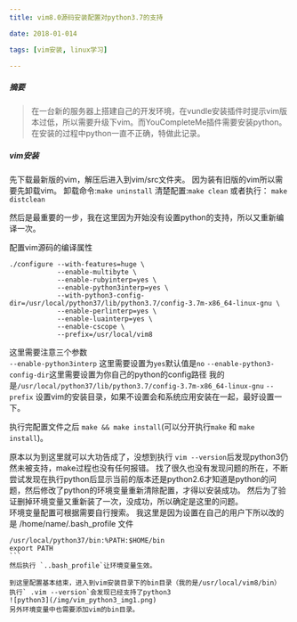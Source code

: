 ```yaml
---
title: vim8.0源码安装配置对python3.7的支持

date: 2018-01-014

tags: [vim安装, linux学习]

---
```


##### 摘要
> 在一台新的服务器上搭建自己的开发环境，在vundle安装插件时提示vim版本过低，所以需要升级下vim。而YouCompleteMe插件需要安装python。在安装的过程中python一直不正确，特做此记录。

<!-- more-->

##### vim安装

先下载最新版的vim，解压后进入到vim/src文件夹。
因为装有旧版的vim所以需要先卸载vim。
卸载命令:`make uninstall` 
清楚配置:`make clean` 或者执行： `make distclean`

然后是最重要的一步，我在这里因为开始没有设置python的支持，所以又重新编译一次。

配置vim源码的编译属性
```
./configure --with-features=huge \
            --enable-multibyte \
            --enable-rubyinterp=yes \
            --enable-python3interp=yes \
            --with-python3-config-dir=/usr/local/python37/lib/python3.7/config-3.7m-x86_64-linux-gnu \
            --enable-perlinterp=yes \
            --enable-luainterp=yes \
            --enable-cscope \
            --prefix=/usr/local/vim8
```

这里需要注意三个参数  
`--enable-python3interp` 这里需要设置为`yes`默认值是`no`
`--enable-python3-config-dir`这里需要设置为你自己的python的config路径 我的是`/usr/local/python37/lib/python3.7/config-3.7m-x86_64-linux-gnu`
`--prefix` 设置vim的安装目录，如果不设置会和系统应用安装在一起，最好设置一下。

执行完配置文件之后 `make && make install`(可以分开执行`make` 和 `make install`)。

原本以为到这里就可以大功告成了，没想到执行 `vim --version`后发现python3仍然未被支持，make过程也没有任何报错。
找了很久也没有发现问题的所在，不断尝试发现在执行python后显示当前的版本还是python2.6才知道是python的问题，然后修改了python的环境变量重新清除配置，才得以安装成功。 然后为了验证删掉环境变量又重新装了一次，没成功，所以确定是这里的问题。   
环境变量配置可根据需要自行搜索。
我这里是因为设置在自己的用户下所以改的是  /home/name/.bash_profile 文件 
````
/usr/local/python37/bin:%PATH:$HOME/bin
export PATH
```
然后执行 `..bash_profile`让环境变量生效。

到这里配置基本结束，进入到vim安装目录下的bin目录（我的是/usr/local/vim8/bin） 执行` .vim --version`会发现已经支持了python3
![python3](/img/vim_python3_img1.png)
另外环境变量中也需要添加vim的bin目录。
